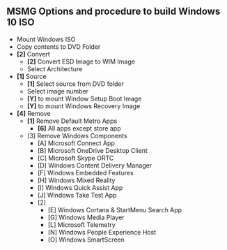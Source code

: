 ## MSMG Options and procedure to build Windows 10 ISO

* Mount Windows ISO
* Copy contents to DVD Folder
* __[2]__ Convert 
  * __[2]__ Convert ESD Image to WIM Image
  * Select Architecture
* __[1]__ Source
  * __[1]__ Select source from DVD folder
  * Select image number
  * __[Y]__ to mount Window Setup Boot Image
  * __[Y]__ to mount Windows Recovery Image
* __[4]__ Remove 
  * __[1]__ Remove Default Metro Apps 
    * __[6]__ All apps except store app
  * [3] Remove Windows Components
    * [A]   Microsoft Connect App
    * [B]   Microsoft OneDrive Desktop Client
    * [C]   Microsoft Skype ORTC
    * [D]   Windows Content Delivery Manager
    * [F]   Windows Embedded Features
    * [H]   Windows Mixed Reality
    * [I]   Windows Quick Assist App
    * [J]   Windows Take Test App
    * [2]
      * [E]   Windows Cortana & StartMenu Search App
      * [G]   Windows Media Player
      * [L]   Microsoft Telemetry
      * [N]   Windows People Experience Host
      * [O]   Windows SmartScreen
